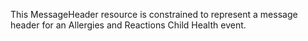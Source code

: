 This MessageHeader resource is constrained to represent a message header for an Allergies and Reactions Child Health event.